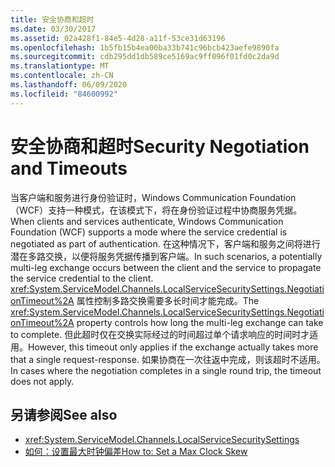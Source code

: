 ```yaml
---
title: 安全协商和超时
ms.date: 03/30/2017
ms.assetid: 02a428f1-84e5-4d28-a11f-53ce31d63196
ms.openlocfilehash: 1b5fb15b4ea00ba33b741c96bcb423aefe9890fa
ms.sourcegitcommit: cdb295dd1db589ce5169ac9ff096f01fd0c2da9d
ms.translationtype: MT
ms.contentlocale: zh-CN
ms.lasthandoff: 06/09/2020
ms.locfileid: "84600992"
---
```

# <a name="security-negotiation-and-timeouts"></a><span data-ttu-id="1b5a6-102">安全协商和超时</span><span class="sxs-lookup"><span data-stu-id="1b5a6-102">Security Negotiation and Timeouts</span></span>
<span data-ttu-id="1b5a6-103">当客户端和服务进行身份验证时，Windows Communication Foundation （WCF）支持一种模式，在该模式下，将在身份验证过程中协商服务凭据。</span><span class="sxs-lookup"><span data-stu-id="1b5a6-103">When clients and services authenticate, Windows Communication Foundation (WCF) supports a mode where the service credential is negotiated as part of authentication.</span></span> <span data-ttu-id="1b5a6-104">在这种情况下，客户端和服务之间将进行潜在多路交换，以便将服务凭据传播到客户端。</span><span class="sxs-lookup"><span data-stu-id="1b5a6-104">In such scenarios, a potentially multi-leg exchange occurs between the client and the service to propagate the service credential to the client.</span></span> <span data-ttu-id="1b5a6-105"><xref:System.ServiceModel.Channels.LocalServiceSecuritySettings.NegotiationTimeout%2A> 属性控制多路交换需要多长时间才能完成。</span><span class="sxs-lookup"><span data-stu-id="1b5a6-105">The <xref:System.ServiceModel.Channels.LocalServiceSecuritySettings.NegotiationTimeout%2A> property controls how long the multi-leg exchange can take to complete.</span></span> <span data-ttu-id="1b5a6-106">但此超时仅在交换实际经过的时间超过单个请求响应的时间时才适用。</span><span class="sxs-lookup"><span data-stu-id="1b5a6-106">However, this timeout only applies if the exchange actually takes more that a single request-response.</span></span> <span data-ttu-id="1b5a6-107">如果协商在一次往返中完成，则该超时不适用。</span><span class="sxs-lookup"><span data-stu-id="1b5a6-107">In cases where the negotiation completes in a single round trip, the timeout does not apply.</span></span>  
  
## <a name="see-also"></a><span data-ttu-id="1b5a6-108">另请参阅</span><span class="sxs-lookup"><span data-stu-id="1b5a6-108">See also</span></span>

- <xref:System.ServiceModel.Channels.LocalServiceSecuritySettings>
- [<span data-ttu-id="1b5a6-109">如何：设置最大时钟偏差</span><span class="sxs-lookup"><span data-stu-id="1b5a6-109">How to: Set a Max Clock Skew</span></span>](how-to-set-a-max-clock-skew.md)
